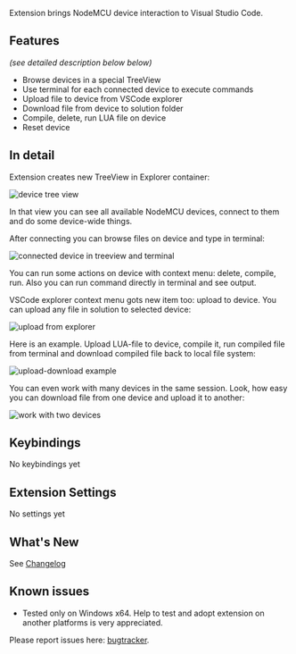 Extension brings NodeMCU device interaction to Visual Studio Code.

## Features
*(see detailed description below below)*
* Browse devices in a special TreeView
* Use terminal for each connected device to execute commands
* Upload file to device from VSCode explorer
* Download file from device to solution folder
* Compile, delete, run LUA file on device
* Reset device

## In detail

Extension creates new TreeView in Explorer container:

![device tree view](https://bitbucket.org/BoresExpress/nodemcu-tools/raw/e82656bada7d0b54e60b3fc71ccd95617df5063b/resources/docs/tree.png)

In that view you can see all available NodeMCU devices, connect to them and do some device-wide things.

After connecting you can browse files on device and type in terminal:

![connected device in treeview and terminal](https://bitbucket.org/BoresExpress/nodemcu-tools/raw/e82656bada7d0b54e60b3fc71ccd95617df5063b/resources/docs/tree-and-term.png)

You can run some actions on device with context menu: delete, compile, run. Also you can run command directly in terminal and see output.

VSCode explorer context menu gots new item too: upload to device. You can upload any file in solution to selected device:

![upload from explorer](https://bitbucket.org/BoresExpress/nodemcu-tools/raw/e82656bada7d0b54e60b3fc71ccd95617df5063b/resources/docs/explorer-menu.png)

Here is an example. Upload LUA-file to device, compile it, run compiled file from terminal and download compiled file back to local file system:

![upload-download example](https://bitbucket.org/BoresExpress/nodemcu-tools/raw/e82656bada7d0b54e60b3fc71ccd95617df5063b/resources/docs/upload-download.gif)

You can even work with many devices in the same session. Look, how easy you can download file from one device and upload it to another:

![work with two devices](https://bitbucket.org/BoresExpress/nodemcu-tools/raw/e82656bada7d0b54e60b3fc71ccd95617df5063b/resources/docs/two.gif)

## Keybindings

No keybindings yet

## Extension Settings

No settings yet

## What's New

See [Changelog](https://bitbucket.org/BoresExpress/nodemcu-tools/src/master/CHANGELOG.md)

## Known issues

* Tested only on Windows x64. Help to test and adopt extension on another platforms is very appreciated.

Please report issues here: [bugtracker](https://bitbucket.org/BoresExpress/nodemcu-tools/issues).